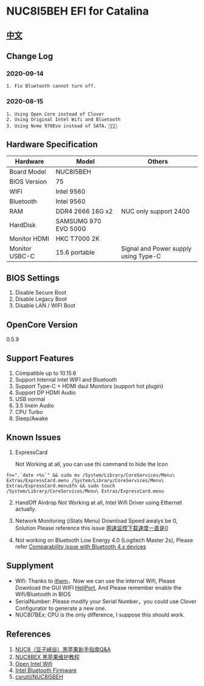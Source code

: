 # NUC8I5BEH EFI for Catalina

## [中文](./README.md)

## Change Log

### 2020-09-14

    1. Fix Bluetooth cannot turn off.

### 2020-08-15

    1. Using Open Core instead of Clover
    2. Using Original Intel Wifi and Bluetooth
    3. Using Nvme 970Evo instead of SATA，🚀🚀🚀

## Hardware Specification

| Hardware       | Model                | Others                               |
| -------------- | -------------------- | ------------------------------------ |
| Board Model    | NUC8I5BEH            |                                      |
| BIOS Version   | 75                   |                                      |
| WIFI           | Intel 9560           |                                      |
| Bluetooth      | Intel 9560           |                                      |
| RAM            | DDR4 2666 16G x2     | NUC only support 2400                |
| HardDisk       | SAMSUMG 970 EVO 500G |                                      |
| Monitor HDMI   | HKC T7000 2K         |                                      |
| Monitor USBC-C | 15.6 portable        | Signal and Power supply using Type-C |

## BIOS Settings

1. Disable Secure Boot  
2. Disable Legacy Boot  
3. Disable LAN / WIFI Boot  

## OpenCore Version

0.5.9

## Support Features

1. Compatible up to 10.15.6
2. Support Internal Intel WIFI and Bluetooth
3. Support Type-C + HDMI daul Monitors (support hot plugin)
4. Support DP HDMI Audio
5. USB normal
6. 3.5 linein Audio
7. CPU Turbo
8. Sleep/Awake

## Known Issues

1. ExpressCard

   Not Working at all, you can use thi command to hide the Icon

```shell
fn=".`date +%s`" && sudo mv /System/Library/CoreServices/Menu\ Extras/ExpressCard.menu /System/Library/CoreServices/Menu\ Extras/ExpressCard.menu$fn && sudo touch /System/Library/CoreServices/Menu\ Extras/ExpressCard.menu
```

2. HandOff Airdrop Not Working at all, Intel Wifi Driver using Ethernet actually.

3. Network Monitoring (iStats Menu) Download Speed awalys be 0, Solution Please reference this issue [网速监控下载速度一直是0](https://github.com/OpenIntelWireless/itlwm/issues/172)

4. Not working on Bluetooth Low Energy 4.0 (Logitech Master 2s), Please refer [Comparability issue with Bluetooth 4.x devices](https://github.com/OpenIntelWireless/IntelBluetoothFirmware/issues/51#issuecomment-589949327)

## Supplyment

- Wifi: Thanks to [itlwm](https://github.com/OpenIntelWireless/itlwm)，Now we can use the internal Wifi, Please Download the GUI WIFI [HeliPort](https://github.com/OpenIntelWireless/HeliPort), And Please remember enable the Wifi/Bluetooth in BIOS
- SerialNumber: Please modify your Serial Number，you could use Clover Configurator to generate a new one.
- NUC8I7BEx: CPU is the only difference, I suppose this should work.

## References

1. [NUC8（豆子峡谷）黑苹果新手指南Q&A](https://www.jianshu.com/p/b298da6afef3)
2. [NUC8BEX 黑苹果维护教程](https://www.jianshu.com/p/2b8516276147)
3. [Open Intel Wifi](https://github.com/OpenIntelWireless/itlwm)
4. [Intel Bluetooth Firmware](https://github.com/OpenIntelWireless/IntelBluetoothFirmware)
5. [csrutil/NUC8I5BEH](https://github.com/csrutil/NUC8I5BEH)
